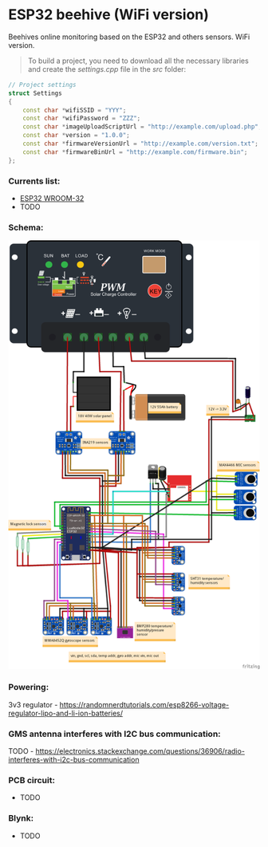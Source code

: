# ESP32 beehive (WiFi version)
Beehives online monitoring based on the ESP32 and others sensors. WiFi version.

> To build a project, you need to download all the necessary libraries and create the *settings.cpp* file in the *src* folder:
```c++
// Project settings
struct Settings
{
    const char *wifiSSID = "YYY";
    const char *wifiPassword = "ZZZ";
    const char *imageUploadScriptUrl = "http://example.com/upload.php";
    const char *version = "1.0.0";
    const char *firmwareVersionUrl = "http://example.com/version.txt";
    const char *firmwareBinUrl = "http://example.com/firmware.bin";
};
```

### Currents list:

* [ESP32 WROOM-32](https://www.aliexpress.com/item/ESP32-ESP-32-ESP32S-ESP-32S-CP2102-Wireless-WiFi-Bluetooth-Development-Board-Micro-USB-Dual-Core/32867696371.html)
* TODO

### Schema:
![Schema](https://github.com/vitzaoral/esp32-beehive-wifi/blob/master/schema/schema.png)

### Powering:
3v3 regulator - https://randomnerdtutorials.com/esp8266-voltage-regulator-lipo-and-li-ion-batteries/

### GMS antenna interferes with I2C bus communication:
TODO - https://electronics.stackexchange.com/questions/36906/radio-interferes-with-i2c-bus-communication

### PCB circuit:
* TODO

### Blynk:
* TODO
